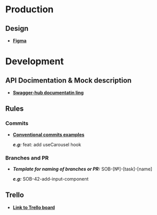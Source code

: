 # Production

## Design

* [**Figma**](https://www.figma.com/file/BQ36ggjZjii96q3JJgaLqk/Sobesity)

# Development

## API Docimentation & Mock description

* [**Swagger-hub documentatin ling**](https://app.swaggerhub.com/apis-docs/vorobeybird/Sobecity-API/1.0.0#/UserLoginRequestBody)
## Rules

### Commits

* [**Conventional commits examples**](https://docs.rs.school/#/git-convention)

    **_e.g:_** feat: add useCarousel hook

### Branches and PR

* **_Template for naming of branches or PR:_** SOB-[№]-[task]-[name]

    **_e.g:_** SOB-42-add-input-component

## Trello

* [**Link to Trello board**](https://trello.com/b/9eu1u9Zi/sobesity)
